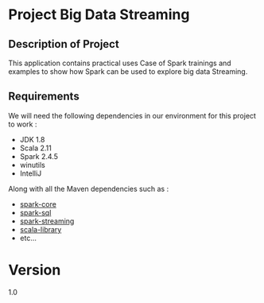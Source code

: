 # Project Big Data Streaming
## Description of Project
This application contains practical uses Case of Spark trainings and examples to show how Spark can be used to explore big data Streaming.
## Requirements 
We will need the following dependencies in our environment for this project to work :
* JDK 1.8
* Scala 2.11
* Spark 2.4.5
* winutils
* IntelliJ

Along with all the Maven dependencies such as :
* [spark-core](https://mvnrepository.com/artifact/org.apache.spark/spark-core)
* [spark-sql](https://mvnrepository.com/artifact/org.apache.spark/spark-sql )
* [spark-streaming](https://mvnrepository.com/artifact/org.apache.spark/spark-streaming )
* [scala-library](https://mvnrepository.com/artifact/org.scala-lang/scala-library)
* etc...

# Version
1.0